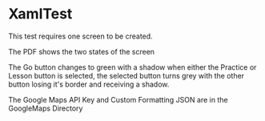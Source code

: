 # XamlTest

This test requires one screen to be created.

The PDF shows the two states of the screen

The Go button changes to green with a shadow when either the Practice or Lesson button is selected, the selected button turns grey with the other button losing it's border and receiving a shadow.

The Google Maps API Key and Custom Formatting JSON are in the GoogleMaps Directory
